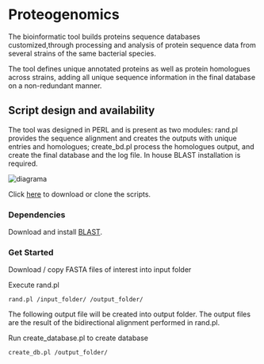 # Proteogenomics

The bioinformatic tool builds proteins sequence databases customized,through processing and analysis of protein sequence data from several strains of the same bacterial species.

The tool defines unique annotated proteins as well as protein homologues across strains, adding all unique sequence information in the final database on a non-redundant manner.

## Script design and availability

The tool was designed in PERL and is present as two modules: rand.pl provides the sequence alignment and creates the outputs with unique entries and homologues; create_bd.pl process the homologues output, and create the final database and the log file. In house BLAST installation is required.

![diagrama](https://user-images.githubusercontent.com/8170234/46799804-26eb2580-cd2c-11e8-95bb-4a2da2b573d9.png)

Click [here](https://github.com/karlactm/Proteogenomics.git) to download or clone the scripts.

### Dependencies

Download and install [BLAST](https://blast.ncbi.nlm.nih.gov/Blast.cgi). 

### Get Started

Download / copy FASTA files of interest into input folder 

Execute rand.pl

```
rand.pl /input_folder/ /output_folder/
```

The following output file will be created into output folder. The output files are the result of the bidirectional alignment performed in rand.pl.

Run create_database.pl to create database

```
create_db.pl /output_folder/
```







